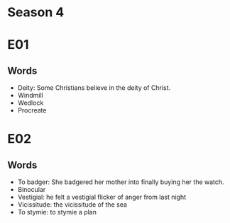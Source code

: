 # Season 4

# E01

## Words

- Deity: Some Christians believe in the deity of Christ.
- Windmill
- Wedlock
- Procreate

# E02

## Words

- To badger: She badgered her mother into finally buying her the watch.
- Binocular
- Vestigial: he felt a vestigial flicker of anger from last night
- Vicissitude: the vicissitude of the sea
- To stymie: to stymie a plan
